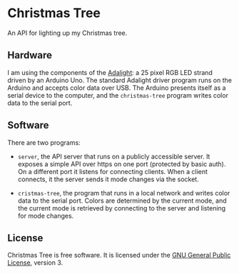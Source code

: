 # Christmas Tree

An API for lighting up my Christmas tree.

## Hardware

I am using the components of the [Adalight][adalight]: a 25 pixel RGB LED
strand driven by an Arduino Uno. The standard Adalight driver program runs on
the Arduino and accepts color data over USB. The Arduino presents itself as a
serial device to the computer, and the `christmas-tree` program writes color
data to the serial port.

## Software

There are two programs:

 * `server`, the API server that runs on a publicly accessible server. It
   exposes a simple API over https on one port (protected by basic auth). On a
   different port it listens for connecting clients. When a client connects, it
   the server sends it mode changes via the socket.

 * `cristmas-tree`, the program that runs in a local network and writes color
   data to the serial port. Colors are determined by the current mode, and the
   current mode is retrieved by connecting to the server and listening for mode
   changes.

## License

Christmas Tree is free software. It is licensed under the
[GNU General Public License][gplv3], version 3.

[gplv3]:    https://www.gnu.org/licenses/gpl-3.0.html
[adalight]: https://learn.adafruit.com/adalight-diy-ambient-tv-lighting
